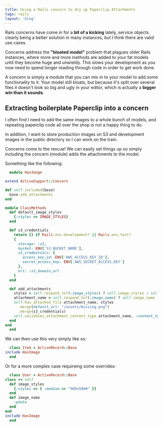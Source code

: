 ```yaml
---
title: Using a Rails concern to dry up Paperclip Attachments
tags: rails
layout: 'blog'
---
```




Rails concerns have come in for a **bit of a kicking** lately, service objects clearly being a better solution in many instances, but I think there are valid use cases.

Concerns address the **"bloated model"** problem that plagues older Rails instances, where more and more methods are added to your fat models until they become huge and unwieldy. This slows your development as you now need to spend longer reading through code in order to get work done.

A concern is simply a module that you can mix in to your model to add some functionality to it. Your model still bloats, but because it's split over several files it doesn't look so big and ugly in your editor, which is actually a **bigger win than it sounds**.

## Extracting boilerplate Paperclip into a concern

I often find I need to add the same images to a whole bunch of models, and repeating paperclip code all over the shop is not a happy thing to do.

In addition, I want to store production images on S3 and development images in the public directory so I can work on the train.

Concerns come to the rescue! We can easily set things up so simply including the concern (module) adds the attachments to the model.

Something like the following:


```ruby
  module HasImage

extend ActiveSupport::Concern

def self.included(base)
  base.add_attachments
end

module ClassMethods
  def default_image_styles
    {:styles => IMAGE_STYLES}
  end

  def s3_credentials
    return {} if Rails.env.development? || Rails.env.test?
    {
      storage: :s3,
      bucket: ENV['S3_BUCKET_NAME'],
      s3_credentials: {
        access_key_id: ENV['AWS_ACCESS_KEY_ID'],
        secret_access_key: ENV['AWS_SECRET_ACCESS_KEY']
      },
      url: :s3_domain_url
    }
  end

  def add_attachments
    styles = self.respond_to?(:image_styles) ? self.image_styles : self.default_image_styles
    attachment_name = self.respond_to?(:image_name) ? self.image_name : :image
    self.has_attached_file attachment_name, styles
      .merge(default_url: "/assets/missing.png")
      .merge(s3_credentials)
    self.validates_attachment_content_type attachment_name, :content_type => /\Aimage\/.*\Z/
  end
end
  end
```





We can then use this very simply like so:

```ruby
  class Item < ActiveRecord::Base
include HasImage
  end
```





Or for a more complex case requireing some overrides:

```ruby
  class User < ActiveRecord::Base
class << self
  def image_styles
    {:styles => { :medium => "960x500#" }}
  end
  def image_name
    :photo
  end
end
include HasImage
  end
```


